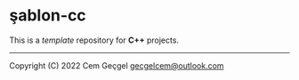 [comment]: # "SPDX-FileCopyrightText: (C) 2022 Cem Geçgel gecgelcem@outlook.com"
[comment]: # "SPDX-License-Identifier: GPL-3.0-or-later"

# şablon-cc

This is a _template_ repository for **C++** projects.

---

Copyright (C) 2022 Cem Geçgel <gecgelcem@outlook.com>
